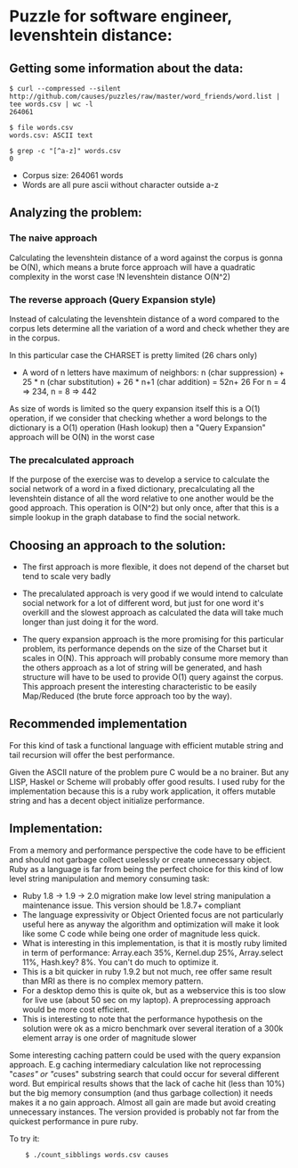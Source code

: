 Puzzle for software engineer, levenshtein distance:
=========

Getting some information about the data:
-----------

	$ curl --compressed --silent http://github.com/causes/puzzles/raw/master/word_friends/word.list | tee words.csv | wc -l
	264061
	
	$ file words.csv 
	words.csv: ASCII text
	
	$ grep -c "[^a-z]" words.csv
	0
	 

- Corpus size: 264061 words
- Words are all pure ascii without character outside a-z


Analyzing the problem:
-----------

### The naive approach

Calculating the levenshtein distance of a word against the corpus is gonna be
O(N), which means a brute force approach will have a quadratic complexity in
the worst case !N levenshtein distance O(N^2) 

### The reverse approach (Query Expansion style)

Instead of calculating the levenshtein distance of a word compared to the corpus
lets determine all the variation of a word and check whether they are in the
corpus.

In this particular case the CHARSET is pretty limited (26 chars only)

- A word of n letters have maximum of neighbors:
	n (char suppression) +	25 * n (char substitution) +	26 * n+1 (char addition) = 52n+ 26
For n = 4 => 234, n = 8 => 442

As size of words is limited so the query expansion itself this is a O(1) operation, if we consider that
checking whether a word belongs to the dictionary is a O(1) operation (Hash
lookup) then a "Query Expansion" approach will be O(N) in the worst case

### The precalculated approach

If the purpose of the exercise was to develop a service to calculate the social
network of a word in a fixed dictionary, precalculating all the levenshtein distance of all the word
relative to one another would be the good approach. This operation is O(N^2) but
only once, after that this is a simple lookup in the graph database to find the
social network.

Choosing an approach to the solution:
-----------

- The first approach is more flexible, it does not depend of the charset but
  tend to scale very badly

- The precalulated approach is very good if we would intend to calculate social
  network for a lot of different word, but just for one word it's overkill and
  the slowest approach as calculated the data will take much longer than just
  doing it for the word.

- The query expansion approach is the more promising for this particular
  problem, its performance depends on the size of the Charset but it scales in
  O(N). This approach will probably consume more memory than the others
  approach as a lot of string will be generated, and hash structure will have
  to be used to provide O(1) query against the corpus. This approach present
  the interesting characteristic to be easily Map/Reduced (the brute force
  approach too by the way).

Recommended implementation
---------------

For this kind of task a functional language with efficient mutable string and tail recursion will offer the best performance.

Given the ASCII nature of the problem pure C would be a no brainer. But any LISP, Haskel or Scheme will probably offer good results. I used ruby for the implementation because this is a ruby work application, it offers mutable string and has a decent object initialize performance.

Implementation:
---------------

From a memory and performance perspective the code have to be efficient and should
not garbage collect uselessly or create unnecessary object. 
Ruby as a language is far from being the perfect choice for this kind of low level
string manipulation and memory consuming task:

- Ruby 1.8 -> 1.9 -> 2.0 migration make low level string manipulation a maintenance
  issue. This version should be 1.8.7+ compliant
- The language expressivity or Object Oriented focus are not particularly useful
  here as anyway the algorithm and optimization will make it look like some C code
  while being one order of magnitude less quick.
- What is interesting in this implementation, is that it is mostly ruby limited in term of performance:
Array.each 35%, Kernel.dup 25%, Array.select 11%, Hash.key? 8%. You can't do much to optimize it.
- This is a bit quicker in ruby 1.9.2 but not much, ree offer same result than MRI
  as there is no complex memory pattern.
- For a desktop demo this is quite ok, but as a webservice this is too slow for live
  use (about 50 sec on my laptop). A preprocessing approach would be more cost efficient.
- This is interesting to note that the performance hypothesis on the solution were ok
  as a micro benchmark over several iteration of a 300k element array is one order
  of magnitude slower

Some interesting caching pattern could be used with the query expansion
approach. E.g caching intermediary calculation like not reprocessing "ca*ses"
or "c*uses" substring search that could occur for several different word. But empirical
results shows that the lack of cache hit (less than 10%) but the big memory
consumption (and thus garbage collection) it needs makes it a no gain approach.
Almost all gain are made but avoid creating unnecessary instances. The version
provided is probably not far from the quickest performance in pure ruby.

To try it:

        $ ./count_sibblings words.csv causes
